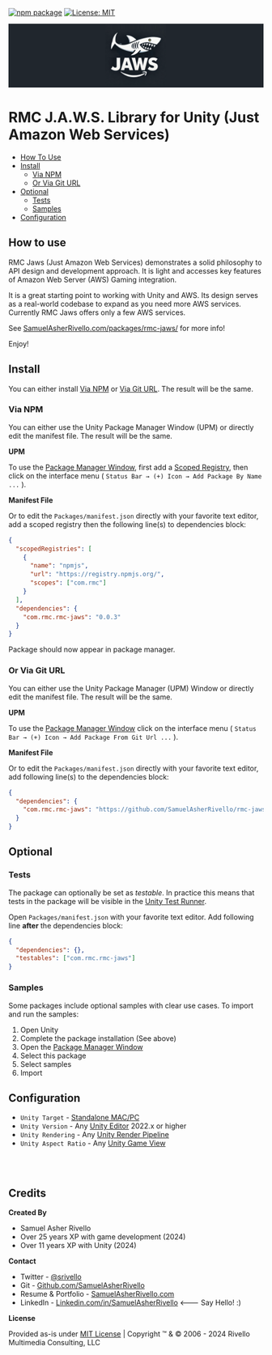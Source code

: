 [![npm package](https://img.shields.io/npm/v/com.rmc.rmc-jaws)](https://www.npmjs.com/package/com.rmc.rmc-jaws)
[![License: MIT](https://img.shields.io/badge/License-MIT-green.svg)](https://opensource.org/licenses/MIT)

<img width = "600" src="https://raw.githubusercontent.com/SamuelAsherRivello/rmc-jaws/refs/heads/main/RMC%20Jaws/Documentation/ReadMe/Art/Sprites/ProjectBanner.png" />

# RMC J.A.W.S. Library for Unity (Just Amazon Web Services) 

- [How To Use](#how-to-use)
- [Install](#install)
  - [Via NPM](#via-npm)
  - [Or Via Git URL](#or-via-git-url)
- [Optional](#optional)
  - [Tests](#tests)
  - [Samples](#samples)
- [Configuration](#configuration)

<!-- toc -->

## How to use

RMC Jaws (Just Amazon Web Services)  demonstrates a solid philosophy to API design and development approach. It is light and accesses key features of Amazon Web Server (AWS) Gaming integration.

It is a great starting point to working with Unity and AWS. Its design serves as a real-world codebase to expand as you need more AWS services. Currently RMC Jaws offers only a few AWS services.

See [SamuelAsherRivello.com/packages/rmc-jaws/](https://www.samuelasherrivello.com/packages/rmc-jaws/) for more info!

Enjoy!

## Install

You can either install [Via NPM](#via-npm) or [Via Git URL](#or-via-git-url). The result will be the same.

### Via NPM

You can either use the Unity Package Manager Window (UPM) or directly edit the manifest file. The result will be the same.

**UPM**

To use the [Package Manager Window](https://docs.unity3d.com/Manual/upm-ui.html), first add a [Scoped Registry](https://docs.unity3d.com/2023.1/Documentation/Manual/upm-scoped.html), then click on the interface menu ( `Status Bar → (+) Icon → Add Package By Name ...` ).

**Manifest File**

Or to edit the `Packages/manifest.json` directly with your favorite text editor, add a scoped registry then the following line(s) to dependencies block:

```json
{
  "scopedRegistries": [
    {
      "name": "npmjs",
      "url": "https://registry.npmjs.org/",
      "scopes": ["com.rmc"]
    }
  ],
  "dependencies": {
    "com.rmc.rmc-jaws": "0.0.3"
  }
}
```

Package should now appear in package manager.

### Or Via Git URL

You can either use the Unity Package Manager (UPM) Window or directly edit the manifest file. The result will be the same.

**UPM**

To use the [Package Manager Window](https://docs.unity3d.com/Manual/upm-ui.html) click on the interface menu ( `Status Bar → (+) Icon → Add Package From Git Url ...` ).

**Manifest File**

Or to edit the `Packages/manifest.json` directly with your favorite text editor, add following line(s) to the dependencies block:

```json
{
  "dependencies": {
    "com.rmc.rmc-jaws": "https://github.com/SamuelAsherRivello/rmc-jaws.git"
  }
}
```

## Optional

### Tests

The package can optionally be set as _testable_.
In practice this means that tests in the package will be visible in the [Unity Test Runner](https://docs.unity3d.com/2017.4/Documentation/Manual/testing-editortestsrunner.html).

Open `Packages/manifest.json` with your favorite text editor. Add following line **after** the dependencies block:

```json
{
  "dependencies": {},
  "testables": ["com.rmc.rmc-jaws"]
}
```

### Samples

Some packages include optional samples with clear use cases. To import and run the samples:

1. Open Unity
1. Complete the package installation (See above)
1. Open the [Package Manager Window](https://docs.unity3d.com/Manual/upm-ui.html)
1. Select this package
1. Select samples
1. Import

## Configuration

- `Unity Target` - [Standalone MAC/PC](https://support.unity.com/hc/en-us/articles/206336795-What-platforms-are-supported-by-Unity-)
- `Unity Version` - Any [Unity Editor](https://unity.com/download) 2022.x or higher
- `Unity Rendering` - Any [Unity Render Pipeline](https://docs.unity3d.com/Manual/universal-render-pipeline.html)
- `Unity Aspect Ratio` - Any [Unity Game View](https://docs.unity3d.com/Manual/GameView.html)

<BR>
<BR>

## Credits

**Created By**

- Samuel Asher Rivello
- Over 25 years XP with game development (2024)
- Over 11 years XP with Unity (2024)

**Contact**

- Twitter - <a href="https://twitter.com/srivello/">@srivello</a>
- Git - <a href="https://github.com/SamuelAsherRivello/">Github.com/SamuelAsherRivello</a>
- Resume & Portfolio - <a href="http://www.SamuelAsherRivello.com">SamuelAsherRivello.com</a>
- LinkedIn - <a href="https://Linkedin.com/in/SamuelAsherRivello">Linkedin.com/in/SamuelAsherRivello</a> <--- Say Hello! :)

**License**

Provided as-is under <a href="./LICENSE">MIT License</a> | Copyright ™ & © 2006 - 2024 Rivello Multimedia Consulting, LLC